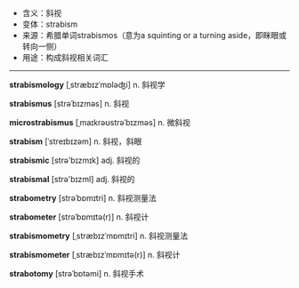 - <span class="definition">含义：斜视</span>
- <span class="definition">变体：strabism</span>
- <span class="definition">来源：希腊单词strabismos（意为a squinting or a turning aside，即眯眼或转向一侧）</span>
- <span class="definition">用途：构成斜视相关词汇</span>


---


<span class="vocabulary">**strabismology**</span> [ˌstræbɪzˈmɒləʤi] n. 斜视学

<span class="vocabulary">**strabismus**</span> [strəˈbɪzməs] n. 斜视

<span class="vocabulary">**microstrabismus**</span> [ˌmaɪkrəʊstrəˈbɪzməs] n. 微斜视

<span class="vocabulary">**strabism**</span> [ˈstreɪbɪzəm] n. 斜视，斜眼

<span class="vocabulary">**strabismic**</span> [strə'bɪzmɪk] adj. 斜视的

<span class="vocabulary">**strabismal**</span> [strə'bɪzml] adj. 斜视的

<span class="vocabulary">**strabometry**</span> [strəˈbɒmɪtri] n. 斜视测量法

<span class="vocabulary">**strabometer**</span> [strəˈbɒmɪtə(r)] n. 斜视计

<span class="vocabulary">**strabismometry**</span> [ˌstræbɪzˈmɒmɪtri] n. 斜视测量法

<span class="vocabulary">**strabismometer**</span> [ˌstræbɪzˈmɒmɪtə(r)] n. 斜视计

<span class="vocabulary">**strabotomy**</span> [strəˈbɒtəmi] n. 斜视手术
